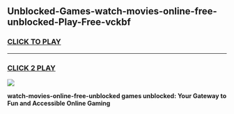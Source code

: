 
## Unblocked-Games-watch-movies-online-free-unblocked-Play-Free-vckbf
<h3>
<a href="https://premium76.site?title=watch-movies-online-free-unblocked&ref=23A">CLICK TO PLAY</a></h3>
<hr>

<h3>
<a href="https://premium76.site?title=watch-movies-online-free-unblocked&ref=23A">CLICK 2 PLAY</a>
  
</h3>

<a href="https://premium76.site?title=watch-movies-online-free-unblocked&ref=23A"><img src="https://clearcache.store/games.png"></a>


**watch-movies-online-free-unblocked games unblocked: Your Gateway to Fun and Accessible Online Gaming**
